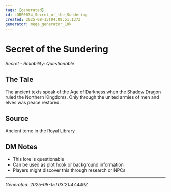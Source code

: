 ```yaml
---
tags: [generated]
id: LORE0034_Secret_of_the_Sundering
created: 2025-08-15T04:09:51.137Z
generator: mega_generator_10k
---
```

# Secret of the Sundering

*Secret - Reliability: Questionable*

## The Tale
The ancient texts speak of the Age of Darkness when the Shadow Dragon ruled the Northern Kingdoms. Only through the united armies of men and elves was peace restored.

## Source
Ancient tome in the Royal Library

## DM Notes
- This lore is questionable
- Can be used as plot hook or background information
- Players might discover this through research or NPCs

---
*Generated: 2025-08-15T03:21:47.449Z*
